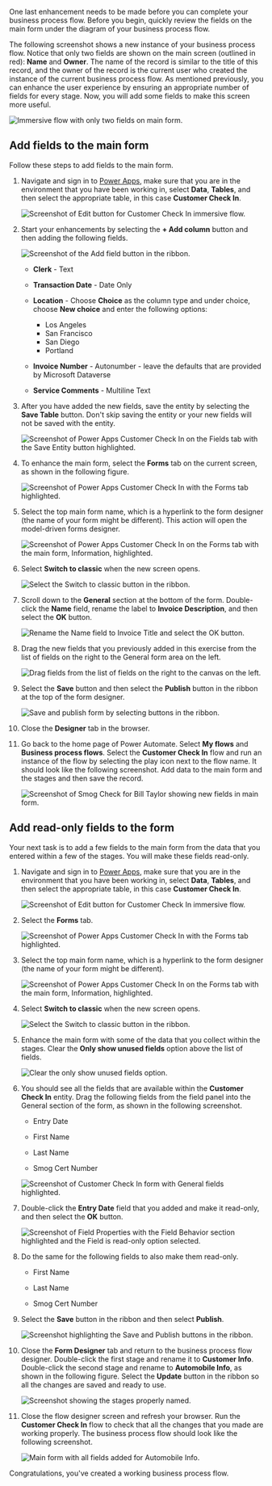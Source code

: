 One last enhancement needs to be made before you can complete your business process
flow. Before you begin, quickly review the fields on the main form under the
diagram of your business process flow.

The following screenshot shows a new instance of your business process flow.
Notice that only two fields are shown on the main screen (outlined in red): **Name** and **Owner**.
The name of the record is similar to the title of this record, and the
owner of the record is the current user who created the instance of the
current business process flow. As mentioned previously, you can enhance 
the user experience by ensuring an appropriate number of fields for every 
stage. Now, you will add some fields to make this screen more useful.

![Immersive flow with only two fields on main form.](../media/25-immersive-flow-2-fields-main-form.png)

## Add fields to the main form

Follow these steps to add fields to the main form.

1. Navigate and sign in to [Power Apps](https://make.powerapps.com/), make sure that you are in the environment
that you have been working in, select **Data**, **Tables**, and then select the appropriate table, in this case **Customer Check In**.

    ![Screenshot of Edit button for Customer Check In immersive flow.](../media/26-edit-customer-check-in.png)

1. Start your enhancements by selecting the **+ Add column** button and then adding the following fields.

    ![Screenshot of the Add field button in the ribbon.](../media/28-add-fields.png)

    - **Clerk** - Text

    - **Transaction Date** - Date Only

    - **Location** - Choose **Choice** as the column type and under choice, choose **New choice** and enter the following options:

        - Los Angeles
        - San Francisco
        - San Diego
        - Portland

    - **Invoice Number** - Autonumber - leave the defaults that are provided by Microsoft Dataverse

    - **Service Comments** - Multiline Text

1. After you have added the new fields, save the entity by
selecting the **Save Table** button. Don't skip saving the entity or
your new fields will not be saved with the entity.

   ![Screenshot of Power Apps Customer Check In on the Fields tab with the Save Entity button highlighted.](../media/16-save-entity.png)

1. To enhance the main form, select the **Forms** tab on the current screen, as shown in the following figure.

   ![Screenshot of Power Apps Customer Check In with the Forms tab highlighted.](../media/30-select-forms-tab.png)

1. Select the top main form name, which is a hyperlink to the form
designer (the name of your form might be different). This action will
open the model-driven forms designer.

   ![Screenshot of Power Apps Customer Check In on the Forms tab with the main form, Information, highlighted.](../media/31-select-main-form.png)

1. Select **Switch to classic** when the new screen opens.

   ![Select the Switch to classic button in the ribbon.](../media/32-select-switch-classic.png)

1. Scroll down to the **General** section at the bottom of the form.
Double-click the **Name** field, rename the label to **Invoice Description**, and then select the **OK** button.

   ![Rename the Name field to Invoice Title and select the OK button.](../media/33-rename-title-field.png)

1. Drag the new fields that you previously added in this exercise from the list of fields on the right to the General form area on the left. 

   ![Drag fields from the list of fields on the right to the canvas on the left.](../media/331-drag-field.png)
 
1. Select the **Save** button and then select the **Publish** button in the ribbon at the top of the form designer.
   
   ![Save and publish form by selecting buttons in the ribbon.](../media/34-save-publish-form.png)

1. Close the **Designer** tab in the browser.

1. Go back to the home page of Power Automate. Select **My flows** and
**Business process flows**. Select the **Customer Check In** flow and run
an instance of the flow by selecting the play icon next to the
flow name. It should look like the following screenshot. Add data to the
main form and the stages and then save the record.

   ![Screenshot of Smog Check for Bill Taylor showing new fields in main form.](../media/35-observe-new-fields-main-form.png)

## Add read-only fields to the form

Your next task is to add a few fields to the main form
from the data that you entered within a few of the stages. You will
make these fields read-only.

1. Navigate and sign in to [Power Apps](https://make.powerapps.com/), make sure that you are in the environment
that you have been working in, select **Data**, **Tables**, and then select the appropriate table, in this case **Customer Check In**.

    ![Screenshot of Edit button for Customer Check In immersive flow.](../media/26-edit-customer-check-in.png)

1. Select the **Forms** tab.

   ![Screenshot of Power Apps Customer Check In with the Forms tab highlighted.](../media/30-select-forms-tab.png)

1. Select the top main form name, which is a hyperlink to the form
designer (the name of your form might be different).

   ![Screenshot of Power Apps Customer Check In on the Forms tab with the main form, Information, highlighted.](../media/31-select-main-form.png)

1. Select **Switch to classic** when the new screen opens.

   ![Select the Switch to classic button in the ribbon.](../media/32-select-switch-classic.png)

1. Enhance the main form with some of the data that you collect
within the stages. Clear the **Only show unused fields** option
above the list of fields.

   ![Clear the only show unused fields option.](../media/40-uncheck-unused-fields.png)

1. You should see all the fields that are available within the **Customer Check In**
entity. Drag the following fields from the field panel into the
General section of the form, as shown in the following screenshot.

    - Entry Date

    - First Name

    - Last Name

    - Smog Cert Number

    ![Screenshot of Customer Check In form with General fields highlighted.](../media/41-add-additional-fields-stages.png)

1. Double-click the **Entry Date** field that you added and make it
read-only, and then select the **OK** button.

   ![Screenshot of Field Properties with the Field Behavior section highlighted and the Field is read-only option selected.](../media/42-make-field-read-only.png)

1. Do the same for the following fields to also make them read-only.

    - First Name

    - Last Name

    - Smog Cert Number

1. Select the **Save** button in the ribbon and then select **Publish**.

    ![Screenshot highlighting the Save and Publish buttons in the ribbon.](../media/43-save-publish-form.png)

1. Close the **Form Designer** tab and return to the business process
flow designer. Double-click the first stage and rename it to **Customer
Info**. Double-click the second stage and rename to **Automobile Info**, as
shown in the following figure. Select the **Update** button in the ribbon so all
the changes are saved and ready to use.

   ![Screenshot showing the stages properly named.](../media/44-name-stages.png)

1. Close the flow designer screen and refresh your browser. Run the **Customer
Check In** flow to check that all the changes that you made are working properly.
The business process flow should look like the following screenshot.

   ![Main form with all fields added for Automobile Info.](../media/45-nearly-finished-main-form.png)

Congratulations, you've created a working business process flow.  
